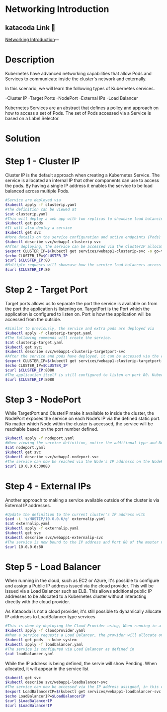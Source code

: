 # Networking Introduction

## katacoda Link 🥋

[Networking Introduction](https://www.katacoda.com/courses/kubernetes/networking-introduction)--

# Description

Kubernetes have advanced networking capabilities that allow Pods and Services to communicate inside the cluster's network and externally.

In this scenario, we will learn the following types of Kubernetes services.

-Cluster IP
-Target Ports
-NodePort
-External IPs
-Load Balancer

Kubernetes Services are an abstract that defines a policy and approach on how to access a set of Pods. The set of Pods accessed via a Service is based on a Label Selector.

# Solution

# Step 1 - Cluster IP

Cluster IP is the default approach when creating a Kubernetes Service. The service is allocated an internal IP that other components can use to access the pods.
By having a single IP address it enables the service to be load balanced across multiple Pods.

```sh
#Service are deployed via
$kubectl apply -f clusterip.yaml
#The definition can be viewed at
$cat clusterip.yaml
#This will deploy a web app with two replicas to showcase load balancing along with a service
$kubectl get pods
#It will also deploy a service
$kubectl get svc
#More details on the service configuration and active endpoints (Pods) can be viewed via
$kubectl describe svc/webapp1-clusterip-svc
#After deploying, the service can be accessed via the ClusterIP allocated.
$export CLUSTER_IP=$(kubectl get services/webapp1-clusterip-svc -o go-template='{{(index .spec.clusterIP)}}')
$echo CLUSTER_IP=$CLUSTER_IP
$curl $CLUSTER_IP:80
#Multiple requests will showcase how the service load balancers across multiple Pods based on the common label selector.
$curl $CLUSTER_IP:80
```

# Step 2 - Target Port

Target ports allows us to separate the port the service is available on from the port the application is listening on. TargetPort is the Port which the application is configured to listen on. Port is how the application will be accessed from the outside.

```sh
#Similar to previously, the service and extra pods are deployed via
$kubectl apply -f clusterip-target.yaml
#The following commands will create the service.
$cat clusterip-target.yaml
$kubectl get svc;
$kubectl describe svc/webapp1-clusterip-targetport-svc
#After the service and pods have deployed, it can be accessed via the cluster IP as befoer, but this time on the defined port 8080
$export CLUSTER_IP=$(kubectl get services/webapp1-clusterip-targetport-svc -o go-template='{{(index .spec.clusterIP)}}')
$echo CLUSTER_IP=$CLUSTER_IP
$curl $CLUSTER_IP:8080
#The application itself is still configured to listen on port 80. Kubernetes Service manages the translation between the two
$curl $CLUSTER_IP:8080
```

# Step 3 - NodePort

While TargetPort and ClusterIP make it available to inside the cluster, the NodePort exposes the service on each Node’s IP via the defined static port. No matter which Node within the cluster is accessed, the service will be reachable based on the port number defined.

```sh
$kubectl apply -f nodeport.yaml
#When viewing the service definition, notice the additional type and NodePort porperty defined
$cat nodeport.yaml
$kubectl get svc
$kubectl describe svc/webapp1-nodeport-svc
#The service can now be reached via the Node's IP addresss on the NodePort defined
$curl 10.0.0.6:30080
```

# Step 4 - External IPs

Another approach to making a service available outside of the cluster is via External IP addresses.

```sh
#Update the definition to the current cluster's IP address with
$sed -i 's/HOSTIP/10.0.0.6/g' externalip.yaml
$cat externalip.yaml
$kubectl apply -f externalip.yaml
$kubectl get svc
$kubectl describe svc/webapp1-externalip-svc
#The service is now bound to the IP address and Port 80 of the master node
$curl 10.0.0.6:80
```

# Step 5 - Load Balancer

When running in the cloud, such as EC2 or Azure, it's possible to configure and assign a Public IP address issued via the cloud provider. This will be issued via a Load Balancer such as ELB. This allows additional public IP addresses to be allocated to a Kubernetes cluster without interacting directly with the cloud provider.

As Katacoda is not a cloud provider, it's still possible to dynamically allocate IP addresses to LoadBalancer type services

```sh
#This is done by deploying the Cloud Provider using, When running in a service provided by a Cloud Provider this isn't required
$kubectl apply -f cloudprovider.yaml
#When a service requests a Load Balancer, the provider will allocate one from 10.10.0.0/26 range defined in the configuration
$kubectl get pods -n kube-system
$kubectl apply -f loadbalancer.yaml
#The service is configured via Load Balancer as defined in
$cat loadbalancer.yaml
```

While the IP address is being defined, the servie will show Pending. When allocated, it will appear in the service list

```sh
$kubectl get svc
$kubectl describe svc/webapp1-loadbalancer-svc
#The service can now be accessed via the IP address assigned, in this case from the 10.10.0.0/26 range.
$export LoadBalancerIP=$(kubectl get services/webapp1-loadbalancer-svc -o go-template='{{(index .status.loadBalancer.ingress 0).ip}}')
$echo LoadBalancerIP=$LoadBalancerIP
$curl $LoadBalancerIP
$curl $LoadBalancerIP
```
